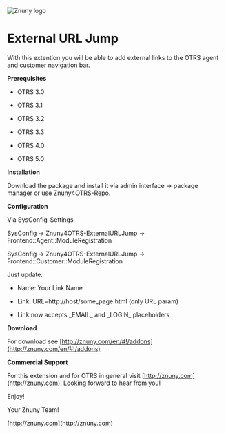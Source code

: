 ![Znuny logo](http://znuny.com/assets/images/logo_small.png)

External URL Jump
=================
With this extention you will be able to add external links to the OTRS agent and customer navigation bar.

**Prerequisites**

- OTRS 3.0

- OTRS 3.1

- OTRS 3.2

- OTRS 3.3

- OTRS 4.0

- OTRS 5.0

**Installation**

Download the package and install it via admin interface -> package manager or use Znuny4OTRS-Repo.


**Configuration**

Via SysConfig-Settings

SysConfig -> Znuny4OTRS-ExternalURLJump -> Frontend::Agent::ModuleRegistration

SysConfig -> Znuny4OTRS-ExternalURLJump -> Frontend::Customer::ModuleRegistration

Just update:

* Name: Your Link Name

* Link: URL=http://host/some_page.html (only URL param) 
* Link now accepts \_EMAIL_ and \_LOGIN_ placeholders

**Download**

For download see [http://znuny.com/en/#!/addons](http://znuny.com/en/#!/addons)

**Commercial Support**

For this extension and for OTRS in general visit [http://znuny.com](http://znuny.com). Looking forward to hear from you!

Enjoy!

 Your Znuny Team!

 [http://znuny.com](http://znuny.com)
